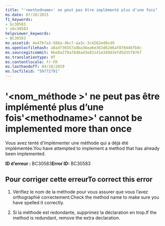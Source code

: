 ```yaml
---
title: "'<methodname>' ne peut pas être implémenté plus d’une fois"
ms.date: 07/20/2015
f1_keywords:
- bc30583
- vbc30583
helpviewer_keywords:
- BC30583
ms.assetid: 4e47b7a3-566a-4bc7-aa3c-3c4262ed8cd9
ms.openlocfilehash: a8a4f36557a4ba36ea6e363d62d6af870446fb8c
ms.sourcegitcommit: 0be8a279af6d8a43e03141e349d3efd5d35f8767
ms.translationtype: HT
ms.contentlocale: fr-FR
ms.lasthandoff: 04/18/2019
ms.locfileid: "59772791"
---
```

# <a name="methodname-cannot-be-implemented-more-than-once"></a><span data-ttu-id="de3f1-102">'\<nom_méthode >' ne peut pas être implémenté plus d’une fois</span><span class="sxs-lookup"><span data-stu-id="de3f1-102">'\<methodname>' cannot be implemented more than once</span></span>
<span data-ttu-id="de3f1-103">Vous avez tenté d’implémenter une méthode qui a déjà été implémentée.</span><span class="sxs-lookup"><span data-stu-id="de3f1-103">You have attempted to implement a method that has already been implemented.</span></span>  
  
 <span data-ttu-id="de3f1-104">**ID d’erreur :** BC30583</span><span class="sxs-lookup"><span data-stu-id="de3f1-104">**Error ID:** BC30583</span></span>  
  
## <a name="to-correct-this-error"></a><span data-ttu-id="de3f1-105">Pour corriger cette erreur</span><span class="sxs-lookup"><span data-stu-id="de3f1-105">To correct this error</span></span>  
  
1. <span data-ttu-id="de3f1-106">Vérifiez le nom de la méthode pour vous assurer que vous l’avez orthographié correctement.</span><span class="sxs-lookup"><span data-stu-id="de3f1-106">Check the method name to make sure you have spelled it correctly.</span></span>  
  
2. <span data-ttu-id="de3f1-107">Si la méthode est redondante, supprimez la déclaration en trop.</span><span class="sxs-lookup"><span data-stu-id="de3f1-107">If the method is redundant, remove the extra declaration.</span></span>